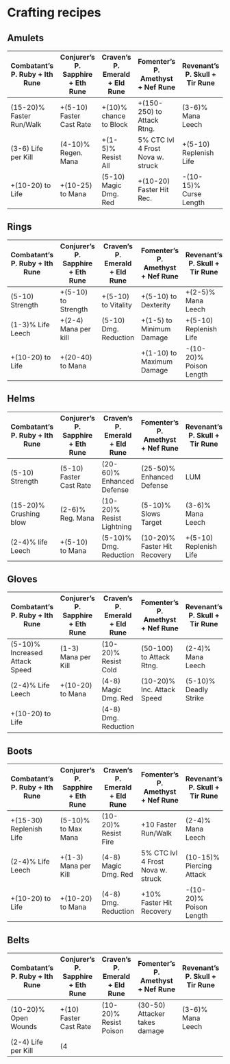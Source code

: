 # Crafting recipes
## Amulets

| Combatant’s P. Ruby + Ith Rune                                     | Conjurer’s P. Sapphire + Eth Rune                              | Craven’s P. Emerald + Eld Rune                             | Fomenter’s P. Amethyst + Nef Rune                                     | Revenant’s P. Skull + Tir Rune                                  | Cornucopia’s P. Topaz + Tal Rune                           |
| ----------------------------------------------------------------- | ------------------------------------------------------------- | ----------------------------------------------------------- | ---------------------------------------------------------------------- | -------------------------------------------------------------- | ---------------------------------------------------------- |
| (15-20)% Faster Run/Walk                                           | +(5-10) Faster Cast Rate                                       | +(10)% chance to Block                                    | +(150-250) to Attack Rtng.                                           | (3-6)% Mana Leech                                              | +(10-20) to Vitality                                       |
| (3-6) Life per Kill                                                | (4-10)% Regen. Mana                                           | +(1-5)% Resist All                                       | 5% CTC lvl 4 Frost Nova w. struck                                  | +(5-10) Replenish Life                                         | +(20-30)% Magic Find                                      |
| +(10-20) to Life                                                   | +(10-25) to Mana                                              | (5-10) Magic Dmg. Red                                    | +(10-20) Faster Hit Rec.                                            | -(10-15)% Curse Length                                         | +(30-60)% Gold Find                                        |

## Rings

| Combatant’s P. Ruby + Ith Rune                                | Conjurer’s P. Sapphire + Eth Rune                             | Craven’s P. Emerald + Eld Rune                            | Fomenter’s P. Amethyst + Nef Rune                                   | Revenant’s P. Skull + Tir Rune                               | Cornucopia’s P. Topaz + Tal Rune                         |
| ---------------------------------------------------------- | ------------------------------------------------------------- | ---------------------------------------------------------- | ------------------------------------------------------------------- | -------------------------------------------------------------- | ------------------------------------------------------- |
| (5-10) Strength                                              | +(5-10) to Strength                                          | +(5-10) to Vitality                                       | +(5-10) to Dexterity                                                | +(2-5)% Mana Leech                                            | +(5-10) to Vitality                                      |
| (1-3)% Life Leech                                           | +(2-4) Mana per kill                                         | (5-10) Dmg. Reduction                                    | +(1-5) to Minimum Damage                                           | +(5-10) Replenish Life                                       | +(10-15)% Magic Find                                     |
| +(10-20) to Life                                            | +(20-40) to Mana                                             |                                                        | +(1-10) to Maximum Damage                                           | -(10-20)% Poison Length                                     | +(30-60)% Gold Find                                      |

## Helms

| Combatant’s P. Ruby + Ith Rune                            | Conjurer’s P. Sapphire + Eth Rune                            | Craven’s P. Emerald + Eld Rune                           | Fomenter’s P. Amethyst + Nef Rune                                | Revenant’s P. Skull + Tir Rune                               | Cornucopia’s P. Topaz + Tal Rune                         |
| ------------------------------------------------------ | ----------------------------------------------------------- | -------------------------------------------------------- | ----------------------------------------------------------------- | -------------------------------------------------------------- | ------------------------------------------------------- |
| (5-10) Strength                                          | (5-10) Faster Cast Rate                                      | (20-60)% Enhanced Defense                               | (25-50)% Enhanced Defense                                         | LUM                                                            | (25-50)% Enhanced Defense                                  |
| (15-20)% Crushing blow                                   | (2-6)% Reg. Mana                                            | (10-20)% Resist Lightning                             | (5-10)% Slows Target                                              | (3-6)% Mana Leech                                              | (15-25)% Magic Find                                      |
| (2-4)% life Leech                                        | +(5-10) to Mana                                            | (5-10)% Dmg. Reduction                                   | (10-20)% Faster Hit Recovery                                     | +(5-10) Replenish Life                                         | +(30-60)% Gold Find                                       |

## Gloves

| Combatant’s P. Ruby + Ith Rune                                      | Conjurer’s P. Sapphire + Eth Rune                                | Craven’s P. Emerald + Eld Rune                               | Fomenter’s P. Amethyst + Nef Rune                                   | Revenant’s P. Skull + Tir Rune                                | Cornucopia’s P. Topaz + Tal Rune                         |
| -------------------------------------------------------------- | ------------------------------------------------------------- | ------------------------------------------------------------ | ------------------------------------------------------------------- | ------------------------------------------------------------- | ------------------------------------------------------- |
| (5-10)% Increased Attack Speed                                  | (1-3) Mana per Kill                                           | (10-20)% Resist Cold                                     | (50-100) to Attack Rtng.                                          | (2-4)% Mana Leech                                            | (20-30)% Magic Find                                      |
| (2-4)% Life Leech                                                | +(10-20) to Mana                                              | (4-8) Magic Dmg. Red                                     | (10-20)% Inc. Attack Speed                                       | (5-10)% Deadly Strike                                       | (30-60)% Gold Find                                        |
| +(10-20) to Life                                                |                                                            | (4-8) Dmg. Reduction                                     |                                                               |                                                              |                                                       |

## Boots

| Combatant’s P. Ruby + Ith Rune                            | Conjurer’s P. Sapphire + Eth Rune                            | Craven’s P. Emerald + Eld Rune                           | Fomenter’s P. Amethyst + Nef Rune                                | Revenant’s P. Skull + Tir Rune                               | Cornucopia’s P. Topaz + Tal Rune                         |
| ------------------------------------------------------ | ----------------------------------------------------------- | -------------------------------------------------------- | ----------------------------------------------------------------- | -------------------------------------------------------------- | ------------------------------------------------------- |
| +(15-30) Replenish Life                                   | (5-10)% to Max Mana                                          | (10-20)% Resist Fire                                    | +10 Faster Run/Walk                                              | (2-4)% Mana Leech                                              | +(25-50)% Enhanced Defense                               |
| (2-4)% Life Leech                                        | +(1-3) Mana per Kill                                         | (4-8) Magic Dmg. Red                                    | 5% CTC lvl 4 Frost Nova w. struck                               | (10-15)% Piercing Attack                                      | +(20-30)% Magic Find                                     |
| +(10-20) to Life                                        | +(10-20) to Mana                                            | (4-8) Dmg. Reduction                                   | +10% Faster Hit Recovery                                        | -(10-20)% Poison Length                                      | +(30-60)% Gold Find                                      |

## Belts

| Combatant’s P. Ruby + Ith Rune                                   | Conjurer’s P. Sapphire + Eth Rune                             | Craven’s P. Emerald + Eld Rune                            | Fomenter’s P. Amethyst + Nef Rune                                   | Revenant’s P. Skull + Tir Rune                              | Cornucopia’s P. Topaz + Tal Rune                         |
| ------------------------------------------------------------- | ----------------------------------------------------------- | ------------------------------------------------------------ | ------------------------------------------------------------------- | ------------------------------------------------------------- | ------------------------------------------------------- |
| (10-20)% Open Wounds                                           | +(10) Faster Cast Rate                                        | (10-20)% Resist Poison                                 | (30-50) Attacker takes damage                                       | (3-6)% Mana Leech                                              | +(20-30)% Magic Find                                     |
| (2-4) Life per Kill                                             | (4
